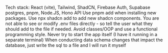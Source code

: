 Tech stack: React (vite), Tailwind, ShadCN, Firebase Auth, Supabase postgres, pnpm, Node.JS, Hono API
Use pnpm add when installing new packages.
Use npx shadcn add to add new shadcn components.
You are not able to see or modify .env files directly - so tell the user what they should add to the file if needed.
Avoid classes/OOP and use a functional programming style.
Never try to start the app itself (I have it running in a separate terminal)
When conducting data schema changes that impact the database, just write the sql to a file and I will run it myself